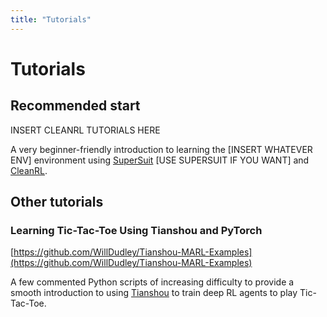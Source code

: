 ```yaml
---
title: "Tutorials"
---
```


# Tutorials

## Recommended start

INSERT CLEANRL TUTORIALS HERE

A very beginner-friendly introduction to learning the [INSERT WHATEVER ENV] environment using [SuperSuit](https://github.com/Farama-Foundation/SuperSuit) [USE SUPERSUIT IF YOU WANT] and [CleanRL](https://github.com/vwxyzjn/cleanrl).

## Other tutorials

### Learning Tic-Tac-Toe Using Tianshou and PyTorch
[https://github.com/WillDudley/Tianshou-MARL-Examples](https://github.com/WillDudley/Tianshou-MARL-Examples)

A few commented Python scripts of increasing difficulty to provide a smooth introduction to using [Tianshou](https://github.com/thu-ml/tianshou) to train deep RL agents to play Tic-Tac-Toe. 